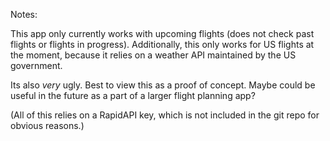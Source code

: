 Notes:

This app only currently works with upcoming flights (does not check past flights or flights in progress).
Additionally, this only works for US flights at the moment, because it relies on a weather API maintained by the US government.

Its also *very* ugly.  Best to view this as a proof of concept.  Maybe could be useful in the future as a part of a larger flight planning app?

(All of this relies on a RapidAPI key, which is not included in the git repo for obvious reasons.)
